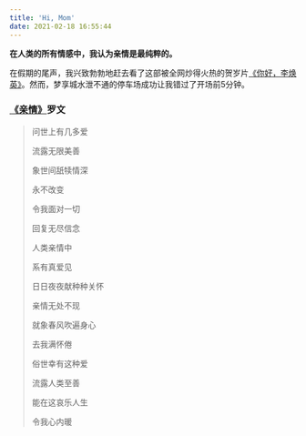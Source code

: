 ```yaml
---
title: 'Hi, Mom'
date: 2021-02-18 16:55:44
---
```


**在人类的所有情感中，我认为亲情是最纯粹的。**

在假期的尾声，我兴致勃勃地赶去看了这部被全网炒得火热的贺岁片[《你好，李焕英》](https://movie.douban.com/subject/34841067/)。然而，梦享城水泄不通的停车场成功让我错过了开场前5分钟。

### **[《亲情》](https://music.163.com/#/song?id=113237)罗文**
>问世上有几多爱
>
>流露无限美善
>
>象世间舐犊情深
>
>永不改变
>
>令我面对一切
>
>回复无尽信念
>
>人类亲情中
>
>系有真爱见
>
>日日夜夜献种种关怀
>
>亲情无处不现
>
>就象春风吹遍身心
>
>去我满怀倦
>
>俗世幸有这种爱
>
>流露人类至善
>
>能在这哀乐人生
>
>令我心内暖
